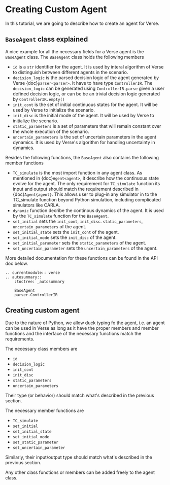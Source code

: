 # Creating Custom Agent
In this tutorial, we are going to describe how to create an agent for Verse. 

## `BaseAgent` class explained
A nice example for all the necessary fields for a Verse agent is the `BaseAgent` class. The `BaseAgent` class holds the following members
- `id` is a `str` identifier for the agent. It is used by interal algorithm of Verse to distinguish between different agents in the scenario. 
- `decision_logic` is the parsed decision logic of the agent generated by Verse {doc}`parser<parser>`. It have to have type `ControllerIR`. The `decision_logic` can be generated using `ControllerIR.parse` given a user defined decision logic, or can be be an trivial decision logic generated by `ControllerIR.empty()`
- `init_cont` is the set of initial continuous states for the agent. It will be used by Verse to initialize the scenario.  
- `init_disc` is the initial mode of the agent. It will be used by Verse to initialize the scenario. 
- `static_parameters` is a set of parameters that will remain constant over the whole execution of the scenario. 
- `uncertain_parameters` is the set of uncertain parameters in the agent dynamics. It is used by Verse's algorithm for handling uncertainty in dynamics. 

Besides the following functions, the `BaseAgent` also contains the following member functions
- `TC_simulate` is the most import function in any agent class. As mentioned in {doc}`Agent<agent>`, it describe how the continuous state evolve for the agent. The only requirement for `TC_simulate` function its input and output should match the requirement described in {doc}`Agent{agent}`. This allows user to plug-in any simulator in to the TC_simulate function beyond Python simulation, including complicated simulators like CARLA. 
- `dynamic` function decribe the continous dynamics of the agent. It is used by the `TC_simulate` function for the `BaseAgent`. 
- `set_initial` sets the `init_cont`, `init_disc`. `static_parameters`, `uncertain_parameters` of the agent.
- `set_initial_state` sets the `init_cont` of the agent.
- `set_initial_mode` sets the `init_disc` of the agent.
- `set_initial_parameter` sets the `static_parameters` of the agent.
- `set_uncertain_parameter` sets the `uncertain_parameters` of the agent.

More detailed documentation for these functions can be found in the API doc below. 

```{eval-rst}
.. currentmodule:: verse
.. autosummary::
    :toctree: _autosummary

    BaseAgent
    parser.ControllerIR
```

## Creating custom agent
Due to the nature of Python, we allow duck typing fo the agent, i.e. an agent can be used in Verse as long as it have the proper members and member functions and the interface of the necessary functions match the requirements. 

The necessary class members are 
- `id`
- `decision_logic`
- `init_cont`
- `init_disc`
- `static_parameters`
- `uncertain_parameters`

Their type (or behavior) should match what's described in the previous section.

The necessary member functions are 
- `TC_simulate`
- `set_initial`
- `set_initial_state`
- `set_initial_mode`
- `set_static_parameter`
- `set_uncertain_parameter`

Similarly, their input/output type should match what's described in the previous section. 

Any other class functions or members can be added freely to the agent class. 